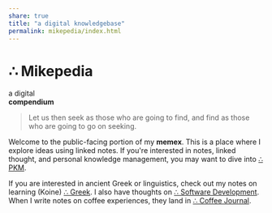 ```yaml
---  
share: true  
title: "a digital knowledgebase"  
permalink: mikepedia/index.html  
---  
```

<h1 class="site-name">∴ Mikepedia</h1>  
<div class="tagline-container">  
	<div id="indefinite-article">a digital</div>  
	<strong><div id="tagline">compendium</div></strong>  
</div>  
  
>Let us then seek as those who are going to find, and find as those who are going to go on seeking.  
  
Welcome to the public-facing portion of my **memex**. This is a place where I explore ideas using linked notes. If you're interested in notes, linked thought, and personal knowledge management, you may want to dive into [∴ PKM](./%E2%88%B4-PKM.md).  
  
If you are interested in ancient Greek or linguistics, check out  my notes on learning (Koine) [∴ Greek](./%E2%88%B4-Greek.md). I also have thoughts on [∴ Software Development](./%E2%88%B4-Software-Development.md). When I write notes on coffee experiences, they land in [∴ Coffee Journal](./%E2%88%B4-Coffee-Journal.md).